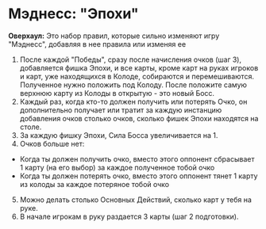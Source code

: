 # Мэднесс: "Эпохи"

**Оверхаул:** Это набор правил, которые сильно изменяют игру "Мэднесс", добавляя в нее правила или изменяя ее

1. После каждой "Победы", сразу после начисления очков (шаг 3), добавляется фишка Эпохи, и все карты, кроме карт на руках игроков и карт, уже находящихся в Колоде, собираются и перемешиваются. Полученное нужно положить под Колоду. После положите самую верхнюю карту из Колоды в открытую - это новый Босс.
2. Каждый раз, когда кто-то должен получить или потерять Очко, он дополнительно получает или тратит за каждую инстанцию добавления очков столько очков, сколько фишек Эпохи находятся на столе.
3. За каждую фишку Эпохи, Сила Босса увеличивается на 1.
4. Очков больше нет:
*   Когда ты должен получить очко, вместо этого оппонент сбрасывает 1 карту (на его выбор) за каждое полученное тобой очко
*   Когда ты должен потерять очко, вместо этого оппонент тянет 1 карту из колоды за каждое потеряное тобой очко
5. Можно делать столько Основных Действий, сколько карт у тебя на руке.
6. В начале игрокам в руку раздается 3 карты (шаг 2 подготовки).